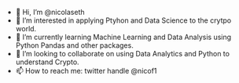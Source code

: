 - 👋 Hi, I’m @nicolaseth
- 👀 I’m interested in applying Ptyhon and Data Science to the crytpo world.
- 🌱 I’m currently learning Machine Learning and Data Analysis using Python Pandas and other packages.
- 💞️ I’m looking to collaborate on using Data Analytics and Python to understand Crypto.
- 📫 How to reach me:  twitter handle @nicof1


